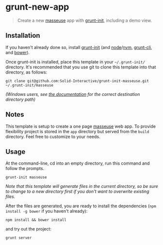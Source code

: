 # grunt-new-app

> Create a new [masseuse](http://solid-interactive.github.io/masseuse/docs/) app with [grunt-init](http://gruntjs.com/project-scaffolding), including a demo view.

[grunt-init]: http://gruntjs.com/project-scaffolding

## Installation
If you haven't already done so, install [grunt-init](http://gruntjs.com/project-scaffolding)
(and [node](http://nodejs.org/)/[nvm](https://github.com/creationix/nvm),
[grunt-cli](http://gruntjs.com/getting-started), and [bower](http://bower.io/)).

Once grunt-init is installed, place this template in your `~/.grunt-init/` directory. It's recommended that you use git
to clone this template into that directory, as follows:

```
git clone git@github.com:Solid-Interactive/grunt-init-masseuse.git ~/.grunt-init/masseuse
```

_(Windows users, see [the documentation](http://gruntjs.com/project-scaffolding) for the correct destination directory path)_

## Notes

This template is setup to create a one page [masseuse](https://github.com/Solid-Interactive/masseuse) web app.
To provide flexibility project is stored in the `app` directory but served from the `build` directory.
Feel free to customize to your needs.

## Usage

At the command-line, cd into an empty directory, run this command and follow the prompts.

```
grunt-init masseuse
```

_Note that this template will generate files in the current directory, so be sure to change to a new directory first if
you don't want to overwrite existing files._

After the files are generated, you are ready to install the dependencies (`npm install -g bower` if you haven't already):

```
npm install && bower install
```

and try out the project:

```
grunt server
```
